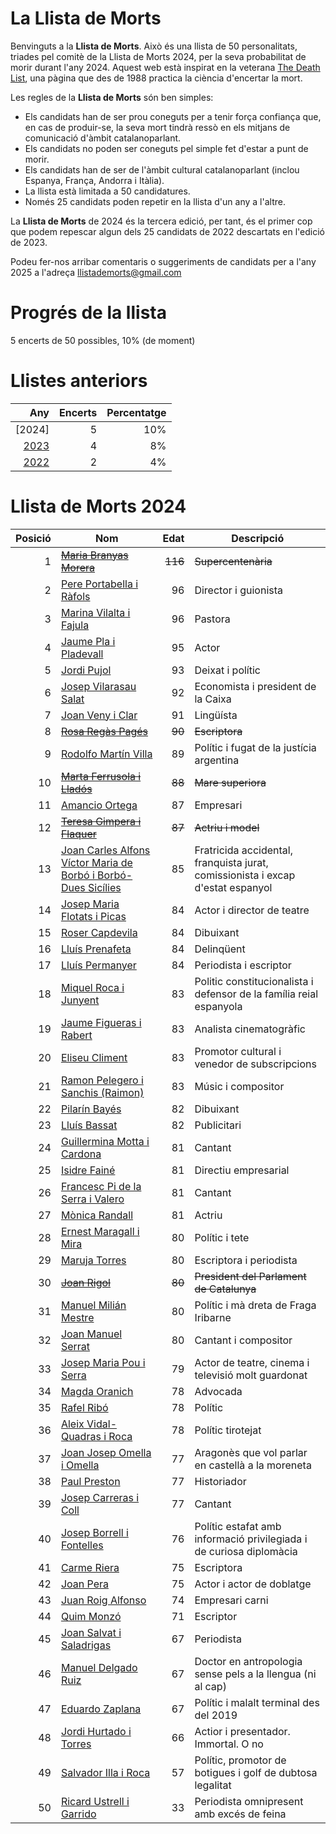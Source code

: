 # La Llista de Morts

Benvinguts a la **Llista de Morts**. Això és una llista de 50 personalitats, triades pel comitè de la Llista de Morts 2024, per la seva probabilitat de morir durant l'any 2024. Aquest web està inspirat en la veterana [The Death List](https://deathlist.net/), una pàgina que des de 1988 practica la ciència d'encertar la mort.

Les regles de la **Llista de Morts** són ben simples:
- Els candidats han de ser prou coneguts per a tenir força confiança que, en cas de produir-se, la seva mort tindrà ressò en els mitjans de comunicació d'àmbit catalanoparlant.
- Els candidats no poden ser coneguts pel simple fet d'estar a punt de morir.
- Els candidats han de ser de l'àmbit cultural catalanoparlant (inclou Espanya, França, Andorra i Itàlia).
- La llista està limitada a 50 candidatures.
- Només 25 candidats poden repetir en la llista d'un any a l'altre.

La **Llista de Morts** de 2024 és la tercera edició, per tant, és el primer cop que podem repescar algun dels 25 candidats de 2022 descartats en l'edició de 2023.

Podeu fer-nos arribar comentaris o suggeriments de candidats per a l'any 2025 a l'adreça llistademorts@gmail.com

# Progrés de la llista

5 encerts de 50 possibles, 10% (de moment)

# Llistes anteriors

| Any | Encerts | Percentatge |
| --: |--------:|------------:|
| [2024] |       5 |          10% |
| [2023](./2023) |       4 |          8% |
| [2022](./2022) |       2 |          4% |


# Llista de Morts 2024


| Posició | Nom |    Edat | Descripció |
| ------: |-----|--------:|----------- |
| 1 | ~~[Maria Branyas Morera](https://ca.wikipedia.org/wiki/Maria_Branyas_Morera)~~| ~~116~~ | ~~Supercentenària~~ |
| 2 | [Pere Portabella i Ràfols](https://ca.wikipedia.org/wiki/Pere_Portabella_i_R%C3%A0fols)| 96 | Director i guionista |
| 3 | [Marina Vilalta i Fajula](https://ca.wikipedia.org/wiki/Marina_Vilalta_i_Fajula)| 96 | Pastora |
| 4 | [Jaume Pla i Pladevall](https://ca.wikipedia.org/wiki/Jaume_Pla_i_Pladevall)| 95 | Actor |
| 5 | [Jordi Pujol](https://ca.wikipedia.org/wiki/Jordi_Pujol_i_Soley)| 93 | Deixat i polític |
| 6 | [Josep Vilarasau Salat](https://ca.wikipedia.org/wiki/Josep_Vilarasau_Salat)| 92 | Economista i president de la Caixa |
| 7 | [Joan Veny i Clar](https://ca.wikipedia.org/wiki/Joan_Veny_i_Clar)| 91 | Lingüísta |
| 8 | ~~[Rosa Regàs Pagés](https://ca.wikipedia.org/wiki/Rosa_Reg%C3%A0s_i_Pag%C3%A8s)~~| ~~90~~ | ~~Escriptora~~ |
| 9 | [Rodolfo Martín Villa](https://ca.wikipedia.org/wiki/Rodolfo_Mart%C3%ADn_Villa)| 89 | Polític i fugat de la justícia argentina |
| 10 | ~~[Marta Ferrusola i Lladós](https://ca.wikipedia.org/wiki/Marta_Ferrusola_i_Llad%C3%B3s)~~| ~~88~~ | ~~Mare superiora~~ |
| 11 | [Amancio Ortega](https://ca.wikipedia.org/wiki/Amancio_Ortega_Gaona)| 87 | Empresari |
| 12 | ~~[Teresa Gimpera i Flaquer](https://ca.wikipedia.org/wiki/Teresa_Gimpera_i_Flaquer)~~| ~~87~~ | ~~Actriu i model~~ |
| 13 | [Joan Carles Alfons Víctor Maria de Borbó i Borbó-Dues Sicílies](https://ca.wikipedia.org/wiki/Joan_Carles_I_d%27Espanya)| 85 | Fratricida accidental, franquista jurat, comissionista i excap d'estat espanyol |
| 14 | [Josep Maria Flotats i Picas](https://ca.wikipedia.org/wiki/Josep_Maria_Flotats_i_Picas)| 84 | Actor i director de teatre |
| 15 | [Roser Capdevila](https://ca.wikipedia.org/wiki/Roser_Capdevila_i_Valls)| 84 | Dibuixant |
| 16 | [Lluís Prenafeta](https://ca.wikipedia.org/wiki/Llu%C3%ADs_Prenafeta_i_Garrusta)| 84 | Delinqüent |
| 17 | [Lluís Permanyer](https://ca.wikipedia.org/wiki/Rosa_Reg%C3%A0s_i_Pag%C3%A8s)| 84 | Periodista i escriptor |
| 18 | [Miquel Roca i Junyent](https://ca.wikipedia.org/wiki/Miquel_Roca_i_Junyent)| 83 | Politic constitucionalista i defensor de la família reial espanyola |
| 19 | [Jaume Figueras i Rabert](https://ca.wikipedia.org/wiki/Jaume_Figueras_i_Rabert)| 83 | Analista cinematogràfic |
| 20 | [Eliseu Climent](https://ca.wikipedia.org/wiki/Eliseu_Climent_i_Corber%C3%A0)| 83 | Promotor cultural i venedor de subscripcions |
| 21 | [Ramon Pelegero i Sanchis (Raimon)](https://ca.wikipedia.org/wiki/Raimon)| 83 | Músic i compositor |
| 22 | [Pilarín Bayés](https://ca.wikipedia.org/wiki/Pilar_Bay%C3%A9s_i_de_Luna)| 82 | Dibuixant |
| 23 | [Lluís Bassat](https://ca.wikipedia.org/wiki/Llu%C3%ADs_Bassat_i_Coen)| 82 | Publicitari |
| 24 | [Guillermina Motta i Cardona](https://ca.wikipedia.org/wiki/Guillermina_Motta_i_Cardona)| 81 | Cantant |
| 25 | [Isidre Fainé](https://ca.wikipedia.org/wiki/Isidre_Fain%C3%A9_i_Casas)| 81 | Directiu empresarial |
| 26 | [Francesc Pi de la Serra i Valero](https://ca.wikipedia.org/wiki/Francesc_Pi_de_la_Serra_i_Valero)| 81 | Cantant |
| 27 | [Mònica Randall](https://ca.wikipedia.org/wiki/M%C3%B2nica_Randall)| 81 | Actriu |
| 28 | [Ernest Maragall i Mira](https://ca.wikipedia.org/wiki/Ernest_Maragall_i_Mira)| 80 | Polític i tete |
| 29 | [Maruja Torres](https://ca.wikipedia.org/wiki/Maruja_Torres)| 80 | Escriptora i periodista |
| 30 | ~~[Joan Rigol](https://ca.wikipedia.org/wiki/Joan_Rigol_i_Roig)~~| ~~80~~ |~~President del Parlament de Catalunya~~ |
| 31 | [Manuel Milián Mestre](https://ca.wikipedia.org/wiki/Manuel_Mili%C3%A1n_Mestre)| 80 | Polític i mà dreta de Fraga Iribarne |
| 32 | [Joan Manuel Serrat](https://ca.wikipedia.org/wiki/Joan_Manuel_Serrat_i_Teresa)| 80 | Cantant i compositor |
| 33 | [Josep Maria Pou i Serra](https://ca.wikipedia.org/wiki/Josep_Maria_Pou_i_Serra)| 79 | Actor de teatre, cinema i televisió molt guardonat |
| 34 | [Magda Oranich](https://ca.wikipedia.org/wiki/Magda_Oranich_i_Solagran)| 78 | Advocada |
| 35 | [Rafel Ribó](https://ca.wikipedia.org/wiki/Rafael_Rib%C3%B3_i_Mass%C3%B3)| 78 | Polític |
| 36 | [Aleix Vidal-Quadras i Roca](https://ca.wikipedia.org/wiki/Aleix_Vidal-Quadras_i_Roca)| 78 | Polític tirotejat |
| 37 | [Joan Josep Omella i Omella](https://ca.wikipedia.org/wiki/Joan_Josep_Omella_i_Omella)| 77 | Aragonès que vol parlar en castellà a la moreneta |
| 38 | [Paul Preston](https://ca.wikipedia.org/wiki/Paul_Preston)| 77 | Historiador |
| 39 | [Josep Carreras i Coll](https://ca.wikipedia.org/wiki/Josep_Carreras_i_Coll)| 77 | Cantant |
| 40 | [Josep Borrell i Fontelles](https://ca.wikipedia.org/wiki/Josep_Borrell_i_Fontelles)| 76 | Polític estafat amb informació privilegiada i de curiosa diplomàcia |
| 41 | [Carme Riera](https://ca.wikipedia.org/wiki/Carme_Riera_i_Guilera)| 75 | Escriptora |
| 42 | [Joan Pera](https://ca.wikipedia.org/wiki/Joan_Pera)| 75 | Actor i actor de doblatge |
| 43 | [Juan Roig Alfonso](https://ca.wikipedia.org/wiki/Juan_Roig_Alfonso)| 74 | Empresari carni |
| 44 | [Quim Monzó](https://ca.wikipedia.org/wiki/Quim_Monz%C3%B3)| 71 | Escriptor |
| 45 | [Joan Salvat i Saladrigas](https://ca.wikipedia.org/wiki/Joan_Salvat_i_Saladrigas)| 67 | Periodista |
| 46 | [Manuel Delgado Ruiz](https://ca.wikipedia.org/wiki/Manuel_Delgado_Ruiz)| 67 | Doctor en antropologia sense pels a la llengua (ni al cap) |
| 47 | [Eduardo Zaplana](https://ca.wikipedia.org/wiki/Eduardo_Zaplana_Hern%C3%A1ndez-Soro)| 67 | Polític i malalt terminal des del 2019 |
| 48 | [Jordi Hurtado i Torres](https://ca.wikipedia.org/wiki/Jordi_Hurtado_i_Torres)| 66 | Actior i presentador. Immortal. O no |
| 49 | [Salvador Illa i Roca](https://ca.wikipedia.org/wiki/Salvador_Illa_i_Roca)| 57 | Polític, promotor de botigues i golf de dubtosa legalitat |
| 50 | [Ricard Ustrell i Garrido](https://ca.wikipedia.org/wiki/Ricard_Ustrell_i_Garrido)| 33 | Periodista omnipresent amb excés de feina |
